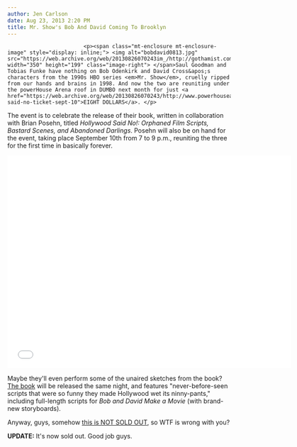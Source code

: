 ```yaml
---
author: Jen Carlson
date: Aug 23, 2013 2:20 PM
title: Mr. Show's Bob And David Coming To Brooklyn
---
```



                            
                            
                            
                            <p><span class="mt-enclosure mt-enclosure-image" style="display: inline;"> <img alt="bobdavid0813.jpg" src="https://web.archive.org/web/20130826070243im_/http://gothamist.com/attachments/arts_jen/bobdavid0813.jpg" width="350" height="199" class="image-right"> </span>Saul Goodman and Tobias Funke have nothing on Bob Odenkirk and David Cross&apos;s characters from the 1990s HBO series <em>Mr. Show</em>, cruelly ripped from our hands and brains in 1998. And now the two are reuniting under the powerHouse Arena roof in DUMBO next month for just <a href="https://web.archive.org/web/20130826070243/http://www.powerhousearena.com/shop/tickets/hollywood-said-no-ticket-sept-10">EIGHT DOLLARS</a>. </p>

<p>The event is to celebrate the release of their book, written in collaboration with Brian Posehn, titled <em>Hollywood Said No!: Orphaned Film Scripts, Bastard Scenes, and Abandoned Darlings</em>.  Posehn will also be on hand for the event, taking place September 10th from 7 to 9 p.m., reuniting the three for the first time in basically forever. </p>

<p><iframe width="640" height="480" src="//web.archive.org/web/20130826070243if_/http://www.youtube.com/embed/HDaFMZfIsV4" frameborder="0" allowfullscreen></iframe></p>

<p>Maybe they&apos;ll even perform some of the unaired sketches from the book? <a href="https://web.archive.org/web/20130826070243/http://www.amazon.com/Hollywood-Said-No-Orphaned-Abandoned/dp/1455526304">The book</a> will be released the same night, and features &quot;never-before-seen scripts that were so funny they made Hollywood wet its ninny-pants,&quot; including full-length scripts for <em>Bob and David Make a Movie</em> (with brand-new storyboards).</p>

<p>Anyway, guys, somehow <a href="https://web.archive.org/web/20130826070243/http://www.powerhousearena.com/shop/tickets/hollywood-said-no-ticket-sept-10">this is NOT SOLD OUT</a>, so WTF is wrong with you?</p>

<p><strong>UPDATE:</strong> It&apos;s now sold out. Good job guys.</p>
                            
                            
                            